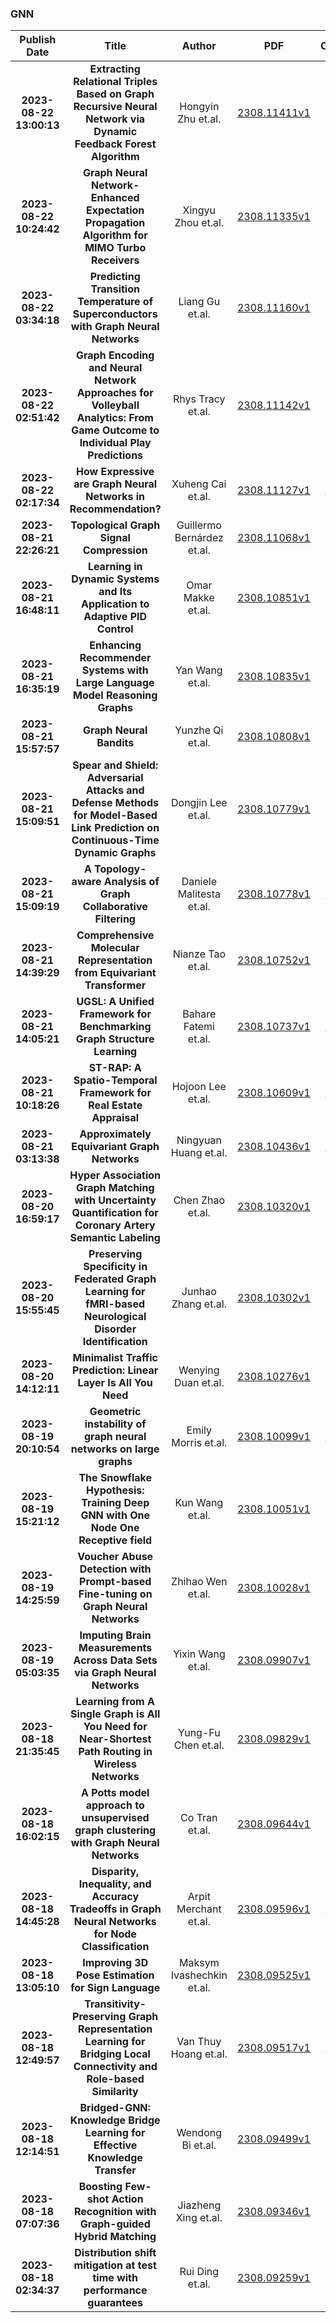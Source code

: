 
### GNN
|Publish Date|Title|Author|PDF|Code|
| :---: | :---: | :---: | :---: | :---: |
|**2023-08-22 13:00:13**|**Extracting Relational Triples Based on Graph Recursive Neural Network   via Dynamic Feedback Forest Algorithm**|Hongyin Zhu et.al.|[2308.11411v1](http://arxiv.org/abs/2308.11411v1)|null|
|**2023-08-22 10:24:42**|**Graph Neural Network-Enhanced Expectation Propagation Algorithm for MIMO   Turbo Receivers**|Xingyu Zhou et.al.|[2308.11335v1](http://arxiv.org/abs/2308.11335v1)|null|
|**2023-08-22 03:34:18**|**Predicting Transition Temperature of Superconductors with Graph Neural   Networks**|Liang Gu et.al.|[2308.11160v1](http://arxiv.org/abs/2308.11160v1)|null|
|**2023-08-22 02:51:42**|**Graph Encoding and Neural Network Approaches for Volleyball Analytics:   From Game Outcome to Individual Play Predictions**|Rhys Tracy et.al.|[2308.11142v1](http://arxiv.org/abs/2308.11142v1)|null|
|**2023-08-22 02:17:34**|**How Expressive are Graph Neural Networks in Recommendation?**|Xuheng Cai et.al.|[2308.11127v1](http://arxiv.org/abs/2308.11127v1)|[link](https://github.com/hkuds/gte)|
|**2023-08-21 22:26:21**|**Topological Graph Signal Compression**|Guillermo Bernárdez et.al.|[2308.11068v1](http://arxiv.org/abs/2308.11068v1)|null|
|**2023-08-21 16:48:11**|**Learning in Dynamic Systems and Its Application to Adaptive PID Control**|Omar Makke et.al.|[2308.10851v1](http://arxiv.org/abs/2308.10851v1)|null|
|**2023-08-21 16:35:19**|**Enhancing Recommender Systems with Large Language Model Reasoning Graphs**|Yan Wang et.al.|[2308.10835v1](http://arxiv.org/abs/2308.10835v1)|null|
|**2023-08-21 15:57:57**|**Graph Neural Bandits**|Yunzhe Qi et.al.|[2308.10808v1](http://arxiv.org/abs/2308.10808v1)|null|
|**2023-08-21 15:09:51**|**Spear and Shield: Adversarial Attacks and Defense Methods for   Model-Based Link Prediction on Continuous-Time Dynamic Graphs**|Dongjin Lee et.al.|[2308.10779v1](http://arxiv.org/abs/2308.10779v1)|null|
|**2023-08-21 15:09:19**|**A Topology-aware Analysis of Graph Collaborative Filtering**|Daniele Malitesta et.al.|[2308.10778v1](http://arxiv.org/abs/2308.10778v1)|[link](https://github.com/sisinflab/graph-characteristics)|
|**2023-08-21 14:39:29**|**Comprehensive Molecular Representation from Equivariant Transformer**|Nianze Tao et.al.|[2308.10752v1](http://arxiv.org/abs/2308.10752v1)|null|
|**2023-08-21 14:05:21**|**UGSL: A Unified Framework for Benchmarking Graph Structure Learning**|Bahare Fatemi et.al.|[2308.10737v1](http://arxiv.org/abs/2308.10737v1)|[link](https://github.com/google-research/google-research)|
|**2023-08-21 10:18:26**|**ST-RAP: A Spatio-Temporal Framework for Real Estate Appraisal**|Hojoon Lee et.al.|[2308.10609v1](http://arxiv.org/abs/2308.10609v1)|[link](https://github.com/dojeon-ai/strap)|
|**2023-08-21 03:13:38**|**Approximately Equivariant Graph Networks**|Ningyuan Huang et.al.|[2308.10436v1](http://arxiv.org/abs/2308.10436v1)|[link](https://github.com/nhuang37/approx_equivariant_graph_nets)|
|**2023-08-20 16:59:17**|**Hyper Association Graph Matching with Uncertainty Quantification for   Coronary Artery Semantic Labeling**|Chen Zhao et.al.|[2308.10320v1](http://arxiv.org/abs/2308.10320v1)|null|
|**2023-08-20 15:55:45**|**Preserving Specificity in Federated Graph Learning for fMRI-based   Neurological Disorder Identification**|Junhao Zhang et.al.|[2308.10302v1](http://arxiv.org/abs/2308.10302v1)|null|
|**2023-08-20 14:12:11**|**Minimalist Traffic Prediction: Linear Layer Is All You Need**|Wenying Duan et.al.|[2308.10276v1](http://arxiv.org/abs/2308.10276v1)|null|
|**2023-08-19 20:10:54**|**Geometric instability of graph neural networks on large graphs**|Emily Morris et.al.|[2308.10099v1](http://arxiv.org/abs/2308.10099v1)|[link](https://github.com/brs96/geometric-instability-gnn-large-graphs)|
|**2023-08-19 15:21:12**|**The Snowflake Hypothesis: Training Deep GNN with One Node One Receptive   field**|Kun Wang et.al.|[2308.10051v1](http://arxiv.org/abs/2308.10051v1)|null|
|**2023-08-19 14:25:59**|**Voucher Abuse Detection with Prompt-based Fine-tuning on Graph Neural   Networks**|Zhihao Wen et.al.|[2308.10028v1](http://arxiv.org/abs/2308.10028v1)|null|
|**2023-08-19 05:03:35**|**Imputing Brain Measurements Across Data Sets via Graph Neural Networks**|Yixin Wang et.al.|[2308.09907v1](http://arxiv.org/abs/2308.09907v1)|null|
|**2023-08-18 21:35:45**|**Learning from A Single Graph is All You Need for Near-Shortest Path   Routing in Wireless Networks**|Yung-Fu Chen et.al.|[2308.09829v1](http://arxiv.org/abs/2308.09829v1)|null|
|**2023-08-18 16:02:15**|**A Potts model approach to unsupervised graph clustering with Graph   Neural Networks**|Co Tran et.al.|[2308.09644v1](http://arxiv.org/abs/2308.09644v1)|null|
|**2023-08-18 14:45:28**|**Disparity, Inequality, and Accuracy Tradeoffs in Graph Neural Networks   for Node Classification**|Arpit Merchant et.al.|[2308.09596v1](http://arxiv.org/abs/2308.09596v1)|[link](https://github.com/arpitdm/gnn_accuracy_fairness_tradeoff)|
|**2023-08-18 13:05:10**|**Improving 3D Pose Estimation for Sign Language**|Maksym Ivashechkin et.al.|[2308.09525v1](http://arxiv.org/abs/2308.09525v1)|null|
|**2023-08-18 12:49:57**|**Transitivity-Preserving Graph Representation Learning for Bridging Local   Connectivity and Role-based Similarity**|Van Thuy Hoang et.al.|[2308.09517v1](http://arxiv.org/abs/2308.09517v1)|[link](https://github.com/nslab-cuk/unified-graph-transformer)|
|**2023-08-18 12:14:51**|**Bridged-GNN: Knowledge Bridge Learning for Effective Knowledge Transfer**|Wendong Bi et.al.|[2308.09499v1](http://arxiv.org/abs/2308.09499v1)|null|
|**2023-08-18 07:07:36**|**Boosting Few-shot Action Recognition with Graph-guided Hybrid Matching**|Jiazheng Xing et.al.|[2308.09346v1](http://arxiv.org/abs/2308.09346v1)|[link](https://github.com/jiazheng-xing/gghm)|
|**2023-08-18 02:34:37**|**Distribution shift mitigation at test time with performance guarantees**|Rui Ding et.al.|[2308.09259v1](http://arxiv.org/abs/2308.09259v1)|null|
